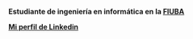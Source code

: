 __Estudiante de ingeniería en informática en la [FIUBA](fi.uba.ar)__

__[Mi perfil de Linkedin](linkedin.com)__
